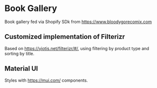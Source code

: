# Book Gallery

Book gallery fed via Shopify SDk from https://www.bloodygorecomix.com

## Customized implementation of Filterizr

Based on https://yiotis.net/filterizr/#/, using filtering by product type and sorting by title.

## Material UI

Styles with https://mui.com/ components.
